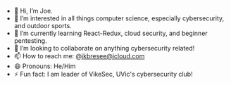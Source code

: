 - 👋 Hi, I’m Joe.
- 👀 I’m interested in all things computer science, especially cybersecurity, and outdoor sports.
- 🌱 I’m currently learning React-Redux, cloud security, and beginner pentesting.
- 💞️ I’m looking to collaborate on anything cybersecurity related!
- 📫 How to reach me: @jkbresee@icloud.com
- 😄 Pronouns: He/Him
- ⚡ Fun fact: I am leader of VikeSec, UVic's cybersecurity club!

<!---
Joe-Bresee/Joe-Bresee is a ✨ special ✨ repository because its `README.md` (this file) appears on your GitHub profile.
You can click the Preview link to take a look at your changes.
--->
